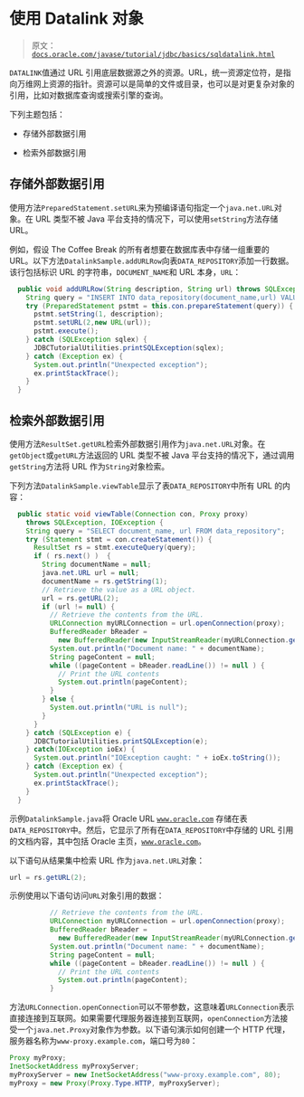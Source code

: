 # 使用 Datalink 对象

> 原文：[`docs.oracle.com/javase/tutorial/jdbc/basics/sqldatalink.html`](https://docs.oracle.com/javase/tutorial/jdbc/basics/sqldatalink.html)

`DATALINK`值通过 URL 引用底层数据源之外的资源。URL，统一资源定位符，是指向万维网上资源的指针。资源可以是简单的文件或目录，也可以是对更复杂对象的引用，比如对数据库查询或搜索引擎的查询。

下列主题包括：

+   存储外部数据引用

+   检索外部数据引用

## 存储外部数据引用

使用方法`PreparedStatement.setURL`来为预编译语句指定一个`java.net.URL`对象。在 URL 类型不被 Java 平台支持的情况下，可以使用`setString`方法存储 URL。

例如，假设 The Coffee Break 的所有者想要在数据库表中存储一组重要的 URL。以下方法`DatalinkSample.addURLRow`向表`DATA_REPOSITORY`添加一行数据。该行包括标识 URL 的字符串，`DOCUMENT_NAME`和 URL 本身，`URL`：

```java
  public void addURLRow(String description, String url) throws SQLException {
    String query = "INSERT INTO data_repository(document_name,url) VALUES (?,?)";
    try (PreparedStatement pstmt = this.con.prepareStatement(query)) {
      pstmt.setString(1, description);
      pstmt.setURL(2,new URL(url));
      pstmt.execute();    
    } catch (SQLException sqlex) {
      JDBCTutorialUtilities.printSQLException(sqlex);
    } catch (Exception ex) {
      System.out.println("Unexpected exception");
      ex.printStackTrace();
    }
  }

```

## 检索外部数据引用

使用方法`ResultSet.getURL`检索外部数据引用作为`java.net.URL`对象。在`getObject`或`getURL`方法返回的 URL 类型不被 Java 平台支持的情况下，通过调用`getString`方法将 URL 作为`String`对象检索。

下列方法`DatalinkSample.viewTable`显示了表`DATA_REPOSITORY`中所有 URL 的内容：

```java
  public static void viewTable(Connection con, Proxy proxy)
    throws SQLException, IOException {
    String query = "SELECT document_name, url FROM data_repository";
    try (Statement stmt = con.createStatement()) {
      ResultSet rs = stmt.executeQuery(query);
      if ( rs.next() )  {
        String documentName = null;
        java.net.URL url = null;
        documentName = rs.getString(1);
        // Retrieve the value as a URL object.
        url = rs.getURL(2);    
        if (url != null) {
          // Retrieve the contents from the URL.
          URLConnection myURLConnection = url.openConnection(proxy);
          BufferedReader bReader =
            new BufferedReader(new InputStreamReader(myURLConnection.getInputStream()));
          System.out.println("Document name: " + documentName);
          String pageContent = null;
          while ((pageContent = bReader.readLine()) != null ) {
            // Print the URL contents
            System.out.println(pageContent);
          }
        } else { 
          System.out.println("URL is null");
        } 
      }
    } catch (SQLException e) {
      JDBCTutorialUtilities.printSQLException(e);
    } catch(IOException ioEx) {
      System.out.println("IOException caught: " + ioEx.toString());
    } catch (Exception ex) {
      System.out.println("Unexpected exception");
      ex.printStackTrace();
    }
  }

```

示例`DatalinkSample.java`将 Oracle URL [`www.oracle.com`](https://www.oracle.com) 存储在表`DATA_REPOSITORY`中。然后，它显示了所有在`DATA_REPOSITORY`中存储的 URL 引用的文档内容，其中包括 Oracle 主页，[`www.oracle.com`](https://www.oracle.com)。

以下语句从结果集中检索 URL 作为`java.net.URL`对象：

```java
url = rs.getURL(2);

```

示例使用以下语句访问`URL`对象引用的数据：

```java
          // Retrieve the contents from the URL.
          URLConnection myURLConnection = url.openConnection(proxy);
          BufferedReader bReader =
            new BufferedReader(new InputStreamReader(myURLConnection.getInputStream()));
          System.out.println("Document name: " + documentName);
          String pageContent = null;
          while ((pageContent = bReader.readLine()) != null ) {
            // Print the URL contents
            System.out.println(pageContent);
          }

```

方法`URLConnection.openConnection`可以不带参数，这意味着`URLConnection`表示直接连接到互联网。如果需要代理服务器连接到互联网，`openConnection`方法接受一个`java.net.Proxy`对象作为参数。以下语句演示如何创建一个 HTTP 代理，服务器名称为`www-proxy.example.com`，端口号为`80`：

```java
Proxy myProxy;
InetSocketAddress myProxyServer;
myProxyServer = new InetSocketAddress("www-proxy.example.com", 80);
myProxy = new Proxy(Proxy.Type.HTTP, myProxyServer);

```
